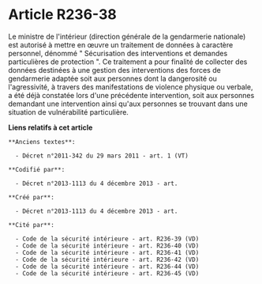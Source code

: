 # Article R236-38

Le ministre de l'intérieur (direction générale de la gendarmerie nationale) est autorisé à mettre en œuvre un traitement de
données à caractère personnel, dénommé " Sécurisation des interventions et demandes particulières de protection ". Ce
traitement a pour finalité de collecter des données destinées à une gestion des interventions des forces de gendarmerie
adaptée soit aux personnes dont la dangerosité ou l'agressivité, à travers des manifestations de violence physique ou
verbale, a été déjà constatée lors d'une précédente intervention, soit aux personnes demandant une intervention ainsi qu'aux
personnes se trouvant dans une situation de vulnérabilité particulière.

**Liens relatifs à cet article**

	**Anciens textes**:

	  - Décret n°2011-342 du 29 mars 2011 - art. 1 (VT)

	**Codifié par**:

	  - Décret n°2013-1113 du 4 décembre 2013 - art.

	**Créé par**:

	  - Décret n°2013-1113 du 4 décembre 2013 - art.

	**Cité par**:

	  - Code de la sécurité intérieure - art. R236-39 (VD)
	  - Code de la sécurité intérieure - art. R236-40 (VD)
	  - Code de la sécurité intérieure - art. R236-41 (VD)
	  - Code de la sécurité intérieure - art. R236-42 (VD)
	  - Code de la sécurité intérieure - art. R236-44 (VD)
	  - Code de la sécurité intérieure - art. R236-45 (VD)
